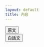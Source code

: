 ```yaml
---
layout: default
title: 內容
---
```


<script src="https://cdnjs.cloudflare.com/ajax/libs/sql.js/1.6.2/sql-wasm.min.js"
    integrity="sha512-7bKBIIhC5ktPKnC82Q257bDXW84tc9L5y318qySCidwScxOW1UCgi2aelmWAP3MWAURoKvA+n6G7FZaERDtYIg=="
    crossorigin="anonymous" referrerpolicy="no-referrer"></script>
<script>
    var db = null;
    async function init() {
        const sqlPromise = initSqlJs({
            locateFile: file => `https://cdnjs.cloudflare.com/ajax/libs/sql.js/1.6.2/sql-wasm.wasm`
        });
        const dataPromise = fetch("/NTCU-GeneralEducation-WisdomOfClassics/assets/db/database.sqlite").then(res => res.arrayBuffer());
        const [SQL, buf] = await Promise.all([sqlPromise, dataPromise]);
        db = new SQL.Database(new Uint8Array(buf));
    }
</script>
<div class="container">
    <div class="row">
        <div class="col-3 content-list">
            <nav class="nav flex-column" id="menu">
            </nav>
        </div>
        <div class="col-9">
            <div class="row">
                <div class="col-6 d-flex justify-content-center">
                    <button class="btn content_btn" id="btn_original" onclick="show(0);">原文</button>
                </div>
                <div class="col-6 d-flex justify-content-center">
                    <button class="btn content_btn" id="btn_translated" onclick="show(1);">白話文</button>
                </div>
            </div>
            <br>
            <div class="row">
                <div class="card content-content">
                    <div class="card-body">
                        <h5 class="card-title placeholder-glow" id="card_title">
                            <span class="placeholder col-6"></span>
                        </h5>
                        <p class="card-text placeholder-glow" id="card_text_original">
                            <span class="placeholder col-5"></span>
                            <span class="placeholder col-8"></span>
                            <span class="placeholder col-6"></span>
                            <span class="placeholder col-2"></span>
                            <span class="placeholder col-9"></span>
                            <span class="placeholder col-2"></span>
                            <span class="placeholder col-7"></span>
                            <span class="placeholder col-2"></span>
                            <span class="placeholder col-9"></span>
                            <span class="placeholder col-6"></span>
                        </p>
                        <p class="card-text placeholder-glow" id="card_text_translated"></p>
                    </div>
                </div>
            </div>
        </div>
        <script>
            function change(Volumes, Articles){
                stmt = db.prepare("SELECT * FROM content where `Volumes` = " + Volumes + " and `Articles` = " + Articles + " order by Volumes, Articles");
                stmt.step();
                const result = stmt.getAsObject();
                document.getElementById('card_title').innerHTML = "第" + result['Volumes'] + "卷 > " + "第" + result['Articles'] + "篇 " + result['Name'];
                document.getElementById('card_text_original').innerHTML = result['Original'];
                document.getElementById('card_text_translated').innerHTML = result['Translated'];
                show(0);
            }
            function show(type) {
                if(type == 0) {
                    document.getElementById('card_text_original').style.display = "block";
                    document.getElementById('card_text_translated').style.display = "none";
					document.getElementById("btn_original").classList.remove("btn-outline-primary");
					document.getElementById("btn_original").classList.add('btn-primary');
					document.getElementById("btn_translated").classList.remove("btn-primary");
					document.getElementById("btn_translated").classList.add('btn-outline-primary');
                }
                else {
                    document.getElementById('card_text_original').style.display = "none";
                    document.getElementById('card_text_translated').style.display = "block";
					document.getElementById("btn_original").classList.remove('btn-primary');
					document.getElementById("btn_original").classList.add('btn-outline-primary');
					document.getElementById("btn_translated").classList.remove('btn-outline-primary');
					document.getElementById("btn_translated").classList.add('btn-primary');
                }
            }
            init().then(
                function (value) {
                    var select = document.getElementById('menu');
                    var stmt = db.prepare("SELECT * FROM content order by Volumes, Articles");
					num = 0;
                    while (stmt.step()) {
						const result = stmt.getAsObject();
						console.log(result['Volumes'] + " / " + result['Articles']);
						if(result['Volumes'] == 0){
							var1 = document.createElement('li');
							var1.classList.add('nav-item');
							var2 = document.createElement('a');
							var2.classList.add('nav-link');
							var2.addEventListener('click', function(){
								change(result['Volumes'], result['Articles']);
							});
							var2.innerHTML = "自序";
							var1.appendChild(var2);
							select.appendChild(var1);
							continue;
						}
						if(num != result['Volumes']){
							if(typeof li !== "undefined" && typeof a !== "undefined" && typeof ul !== "undefined"){
								li.appendChild(a);
								li.appendChild(ul);
								select.appendChild(li);
							}
							li = document.createElement('li');
							li.classList.add('nav-item');
							a = document.createElement('a');
							a.classList.add('nav-link');
							a.classList.add('dropdown-toggle');
							a.setAttribute("data-bs-toggle", "dropdown");
							a.setAttribute("role", "button");
							a.innerHTML = "第" + result['Volumes'] + "卷";
							ul = document.createElement('ul');
							ul.classList.add('dropdown-menu');
							num = result['Volumes'];
						}
						var1 = document.createElement('li');
                        var2 = document.createElement('a');
                        var2.classList.add('dropdown-item');
                        var2.innerHTML = "第" + result['Articles'] + "篇 - " + result['Name'];
                        var2.addEventListener('click', function(){
                            change(result['Volumes'], result['Articles']);
                        });
                        var1.appendChild(var2);
						ul.appendChild(var1);
                    }
					if(typeof li !== "undefined" && typeof a !== "undefined" && typeof ul !== "undefined"){
						li.appendChild(a);
						li.appendChild(ul);
						select.appendChild(li);
					}
					change(0,0);
                },
                function (error) {
                    window.alert("ERROR! Cannot init");
                }
            )
        </script>
    </div>
</div>

